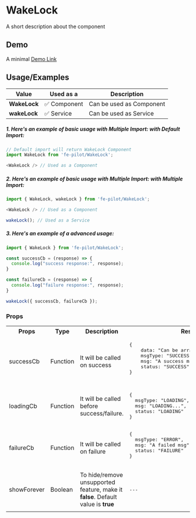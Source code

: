 # WakeLock

A short description about the component


## Demo

A minimal [Demo Link](https://6jpxdq.csb.app/?component=WakeLock)


## Usage/Examples

| Value |  Used as a  | Description|
|--------- | -------- |-----------------|
| <b>WakeLock</b> | :white_check_mark: Component | Can be used as Component |
| <b>wakeLock<b> | :white_check_mark: Service | Can be used as Service |

##### 1. Here's an example of basic usage with Multiple Import: with Default Import:
```javascript
// Default import will return WakeLock Component
import WakeLock from 'fe-pilot/WakeLock';

<WakeLock /> // Used as a Component

```

##### 2. Here's an example of basic usage with Multiple Import: with Multiple Import:
```javascript
import { WakeLock, wakeLock } from 'fe-pilot/WakeLock';

<WakeLock /> // Used as a Component

wakeLock(); // Used as a Service
```

##### 3. Here's an example of a advanced usage:

```javascript
import { WakeLock } from 'fe-pilot/WakeLock';

const successCb = (response) => {
  console.log("success response:", response);
}

const failureCb = (response) => {
  console.log("failure response:", response);
}

wakeLock({ successCb, failureCb });
```

### Props

<table>
  <tr>
    <th>
      Props
    </th>
    <th>
      Type
    </th>
    <th>
      Description
    </th>
    <th>
      Response
    </th>
  </tr>
  <tr>
    <td>
        successCb
    </td>
    <td>Function</td>
    <td> It will be called on success</td>
    <td>
      <pre>
{
    data: "Can be array/object/string/number",
    msgType: "SUCCESSFUL",
    msg: "A success msg",
    status: "SUCCESS"
}
      </pre>
    </td>
  </tr>
  <tr>
    <td>
        loadingCb
    </td>
    <td>Function</td>
    <td>
      It will be called before success/failure.
    </td>
    <td>
      <pre>
{
  msgType: "LOADING",
  msg: "LOADING...",
  status: "LOADING"
}
</pre>
    </td>
  </tr>
  <tr>
    <td>
        failureCb
    </td>
    <td>Function</td>
    <td>
      It will be called on failure
    </td>
    <td>
       <pre>
{
  msgType: "ERROR",
  msg: "A failed msg",
  status: "FAILURE"
}
       </pre>
    </td>
  </tr>
   <tr>
    <td>
        showForever
    </td>
     <td>Boolean</td>
    <td>To hide/remove unsupported feature, make it <b>false</b>. Default value is <b>true</b></td>
    <td> <pre>---</pre> </td>
  </tr>
  <tr>
    <td></td>
    <td></td>
    <td></td>
    <td></td>
  </tr>
</table>

